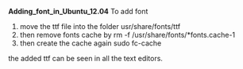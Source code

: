  **Adding_font_in_Ubuntu_12.04**
To add font
1. move the ttf file into the folder usr/share/fonts/ttf
2. then remove fonts cache by
    rm -f /usr/share/fonts/*fonts.cache-1
3. then create the cache again
    sudo fc-cache

the added ttf can be seen in all the text editors.
